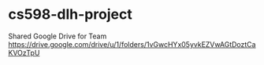 # cs598-dlh-project

Shared Google Drive for Team
https://drive.google.com/drive/u/1/folders/1vGwcHYx05yvkEZVwAGtDoztCaKVOzTpU

